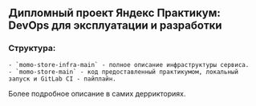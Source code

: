 ## Дипломный проект Яндекс Практикум: DevOps для эксплуатации и разработки

### Структура:
    - `momo-store-infra-main` - полное описание инфраструктуры сервиса.
    - `momo-store-main` - код предоставленный практикумом, локальный запуск и GitLab CI - пайплайн.

Более подробное описание в самих деррикториях.